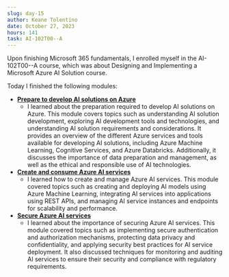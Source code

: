 ```yaml
---
slug: day-15
author: Keane Tolentino
date: October 27, 2023
hours: 141
task: AI-102T00--A
---
```


Upon finishing Microsoft 365 fundamentals, I enrolled myself in the AI-102T00--A course, which was about Designing and Implementing a Microsoft Azure AI Solution course.

Today I finished the following modules:

- **[Prepare to develop AI solutions on Azure](https://learn.microsoft.com/en-us/training/modules/prepare-to-develop-ai-solutions-azure/)**
  - I learned about the preparation required to develop AI solutions on Azure. This module covers topics such as understanding AI solution development, exploring AI development tools and technologies, and understanding AI solution requirements and considerations. It provides an overview of the different Azure services and tools available for developing AI solutions, including Azure Machine Learning, Cognitive Services, and Azure Databricks. Additionally, it discusses the importance of data preparation and management, as well as the ethical and responsible use of AI technologies.
- **[Create and consume Azure AI services](https://learn.microsoft.com/en-us/training/modules/create-manage-ai-services/)**
  - I learned how to create and manage Azure AI services. This module covered topics such as creating and deploying AI models using Azure Machine Learning, integrating AI services into applications using REST APIs, and managing AI service instances and endpoints for scalability and performance.
- **[Secure Azure AI services](https://learn.microsoft.com/en-us/training/modules/secure-ai-services/)**
  - I learned about the importance of securing Azure AI services. This module covered topics such as implementing secure authentication and authorization mechanisms, protecting data privacy and confidentiality, and applying security best practices for AI service deployment. It also discussed techniques for monitoring and auditing AI services to ensure their security and compliance with regulatory requirements.
